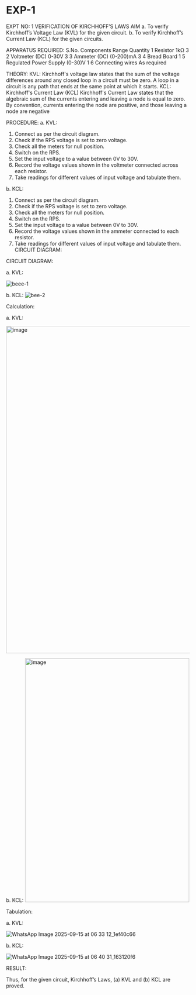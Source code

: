 # EXP-1
EXPT NO: 1	VERIFICATION OF KIRCHHOFF’S LAWS
AIM
a.   To verify Kirchhoff’s Voltage Law (KVL) for the given circuit. 
b.   To verify Kirchhoff’s Current Law (KCL) for the given circuits.

APPARATUS REQUIRED:
S.No.	Components	Range	Quantity
1	Resistor	1kΩ	3
2	Voltmeter (DC)	0-30V	3
3	Ammeter (DC)	(0-200)mA	3
4	Bread Board		1
5	Regulated Power Supply	(0-30)V	1
6	Connecting wires		As required

THEORY:
KVL: Kirchhoff's voltage law states that the sum of the voltage differences around any closed loop in a circuit must be zero. A loop in a circuit is any path that ends at the same point at which it starts.
KCL:
Kirchhoff's Current Law (KCL) Kirchhoff's Current Law states that the algebraic sum of the currents entering and leaving a node is equal to zero. By convention, currents entering the node are positive, and those leaving a node are negative


PROCEDURE:
a.   KVL:
1.   Connect as per the circuit diagram.
2.   Check if the RPS voltage is set to zero voltage.
3.   Check all the meters for null position.
4.   Switch on the RPS.
5.   Set the input voltage to a value between 0V to 30V.
6.   Record the voltage values shown in the voltmeter connected across each resistor.
7.   Take readings for different values of input voltage and tabulate them.


b.  KCL:
1.   Connect as per the circuit diagram.
2.   Check if the RPS voltage is set to zero voltage.
3.   Check all the meters for null position.
4.   Switch on the RPS.
5.   Set the input voltage to a value between 0V to 30V.
6.   Record the voltage values shown in the ammeter connected to each resistor.
7.   Take readings for different values of input voltage and tabulate them. 
CIRCUIT DIAGRAM:

CIRCUIT DIAGRAM:


a.   KVL:
 
![beee-1](https://github.com/user-attachments/assets/2f0b619f-314f-4448-9b92-a9f8cd5b5c68)


b.  KCL:
 ![bee-2](https://github.com/user-attachments/assets/dcbdc3e3-7a04-4595-9ebc-acbf99f0826e)


Calculation:

a.   KVL:
 
<img width="708" height="895" alt="image" src="https://github.com/user-attachments/assets/0b3af10a-6749-4f4c-b41e-332a17a01b32" />


b.  KCL:
<img width="450" height="667" alt="image" src="https://github.com/user-attachments/assets/ab311565-7068-4a84-8be0-b292edee8471" />




Tabulation:

a.   KVL:
 
![WhatsApp Image 2025-09-15 at 06 33 12_1ef40c66](https://github.com/user-attachments/assets/5db1ebb5-0244-4a91-a0ba-cb19f8288d69)


b.  KCL:

![WhatsApp Image 2025-09-15 at 06 40 31_163120f6](https://github.com/user-attachments/assets/2b7574c5-f1b8-405e-ba6e-d7d21dd5d160)


RESULT:

Thus, for the given circuit, Kirchhoff’s Laws, (a) KVL and (b) KCL are proved.
